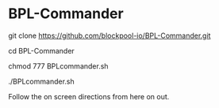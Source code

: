 # BPL-Commander

git clone https://github.com/blockpool-io/BPL-Commander.git

cd BPL-Commander

chmod 777 BPLcommander.sh

./BPLcommander.sh


Follow the on screen directions from here on out.
